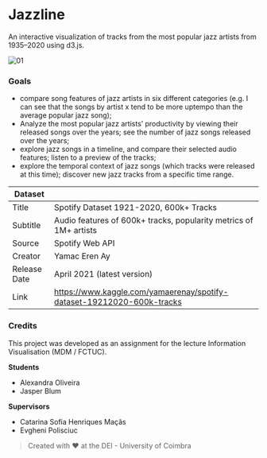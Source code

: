 # Jazzline

An interactive visualization of tracks from the most popular jazz artists from 1935–2020 using d3.js.

![01](https://user-images.githubusercontent.com/33397387/206933861-2fca2635-13c0-42da-b609-ca45db31f4d4.png)

### Goals

- compare song features of jazz artists in six different categories (e.g. I can see that the songs by artist x tend to be more uptempo than the average popular jazz song);
- Analyze the most popular  jazz artists’ productivity by viewing their released songs over the years;
see the number of jazz songs released over the years;
- explore jazz songs in a timeline, and compare their selected audio features;
listen to a preview of the tracks; 
- explore the temporal context of jazz songs (which tracks were released at this time);
discover new jazz tracks from a specific time range.

| Dataset ||
|----------|---------|
| Title | Spotify Dataset 1921-2020, 600k+ Tracks |
| Subtitle | Audio features of 600k+ tracks, popularity metrics of 1M+ artists |
| Source | Spotify Web API |
| Creator | Yamac Eren Ay |
| Release Date | April 2021 (latest version)|
| Link | https://www.kaggle.com/yamaerenay/spotify-dataset-19212020-600k-tracks |

### Credits

This project was developed as an assignment for the lecture Information Visualisation (MDM / FCTUC).

**Students**
 - Alexandra Oliveira
 - Jasper Blum
 
**Supervisors**
 - Catarina Sofia Henriques Maçãs
 - Evgheni Polisciuc


> Created with ❤ at the DEI - University of Coimbra

